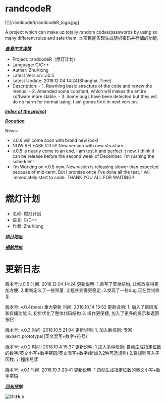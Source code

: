 # randcodeR

![][/randcodeR/randcodeR_logo.jpg]

A project which can make up totally random codes/passwords by using so many different rules and safe them.
本项目能实现生成随机密码并存储的功能.

___[查看中文详情](#燃灯计划)___

- Project:	randcodeR（燃灯计划）
- Language:	C/C++
- Auther:	ZhuXiong
- Latest Version:	v.0.5
- Latest Update:	2018.12.04		 14:24(Shanghai Time)
- Description:
              - 1. Rewriting basic structure of the code and renew the menus.
              - 2. Amended some constant, which will makes the entire software more stable.
              - 3. Some bugs have been detected but they will do no harm for normal using. I am gonna fix it in next version.
              
___[Index of the project](https://github.com/DolorHunter/randcodeR)___

___[Donation](https://www.paypal.me/dolor059)___

News:
 - v.0.6 will come soon with brand new look!
 - NOW RELEASE V.0.5!! New version with new structure.
 - v.0.5 is nearly come to an end. I am test it and perfect it now. I think it can be release before the second week of December. I'm rushing the schedule!!
 - I'm Working on v.0.5 now. New vision is releasing slower than expected because of mid-term. But I promise once I've done all the test, I will immediately start to code. THANK YOU ALL FOR WAITING!!
 
# 燃灯计划
- 名称:    燃灯计划
- 语言:    C/C++
- 作者:    ZhuXiong

___[项目地址](https://github.com/DolorHunter/randcodeR)___

___[捐助地址](https://www.paypal.me/dolor059)___

# 更新日志
版本号:v.0.5
时间: 2018.12.04	14:24
更新说明:        1.重写了菜单结构, 让修改变得更加方便.
              	2.重新定义了一些常量, 让程序变得更稳定.
	        3.发现了一些bug,正在尝试修复.

版本号: v.0.4(beta)  重大更新
时间: 2018.10.14        13:52
更新说明:        1. 加入了密码库和存储功能
                2. 初步优化了整体代码结构
                3. 操作更便捷, 加入了更多的提示和返回按钮

版本号:    v.0.3
时间:    2018.10.5        21:04
更新说明:    1. 加入新规则: 专家(expert_prototype)(英文混写+数字+符号)

版本号:    v.0.2
时间:    2018.10.4        15:37
更新说明:    1.加入多种规则: 自动生成指定位数的数字/英文小写+数字密码/英文混写+数字(新加入2种可选规则)
             2.将规则写入子函数, 让程序易读

版本号:    v.0.1
时间:    2018.10.3        23:41
更新说明:    1.自动生成指定位数的英文小写+数字密码

___[回到顶部](#randcodeR)___

![GitHub](http://5b0988e595225.cdn.sohucs.com/images/20180522/15e488b2232643b9ad7eb10fb4810b81.jpeg)
